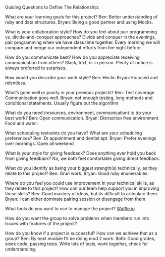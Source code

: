 Guiding Questions to Define The Relationship:

What are your learning goals for this project?
	Ben: Better understanding of ruby and data structures. Bryan: Being a good partner and using Mocks.

What is your collaboration style? How do you feel about pair programming vs. divide-and-conquer approaches?
	Divide and conquer in the evenings, pair programming when we have class time together. Every morning we will compare and merge our independent efforts from the night before.

How do you communicate best? How do you appreciate receiving communication from others?
	Slack, text, or in person. Plenty of notice is always preferred to surprises.

How would you describe your work style?
	Ben: Hectic Bryan: Focused and relentless.

What’s gone well or poorly in your previous projects?
	Ben: Test coverage. Communication goes well. Bryan: not enough testing, long methods and conditional statements. Usually figure out the algorithm

What do you need (resources, environment, communication) to do your best work?
	Ben: Open communication. Bryan: Distraction free environment. Food and water.

What scheduling restraints do you have? What are your scheduling preferences?
	Ben: Dr appointment and dentist apt. Bryan: Prefer evenings over mornings. Open all weekend

What is your style for giving feedback? Does anything ever hold you back from giving feedback?
	No, we both feel comfortable giving direct feedback.

What do you identify as being your biggest strength(s) technically, as they relate to this project?
	Ben: Grun work. Bryan: Good ruby enumerables.

 Where do you feel you could use improvement in your technical skills, as they relate to this project? How can our team help support you in improving these skills?
	Ben: Good mastery of ideas, but its difficult to articulate them. Bryan: I can either dominate pairing session or disengage from them.

What tools do you want to use to manage the project?
	[Waffle.io](https://waffle.io/bfpepper/black_thursday)

How do you want the group to solve problems when members run into issues with features of the project?

How do you know if a project is successful? How can we achieve that as a group?
	Ben: By next module I’ll be doing mod 2 work. Both: Good grades, sleek code, passing tests. Write lots of tests, work together, check for understanding.
